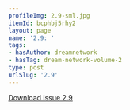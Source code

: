 ```yaml
---
profileImg: 2.9-sml.jpg
itemId: bcphbj5rhy2
layout: page
name: '2.9: '
tags:
- hasAuthor: dreamnetwork
- hasTag: dream-network-volume-2
type: post
urlSlug: '2.9'
---
```

<a href="../files/pdfs/Volume_2/2.9-Dream-Craft-Volume-2-No-9.pdf" download="">Download issue 2.9</a>